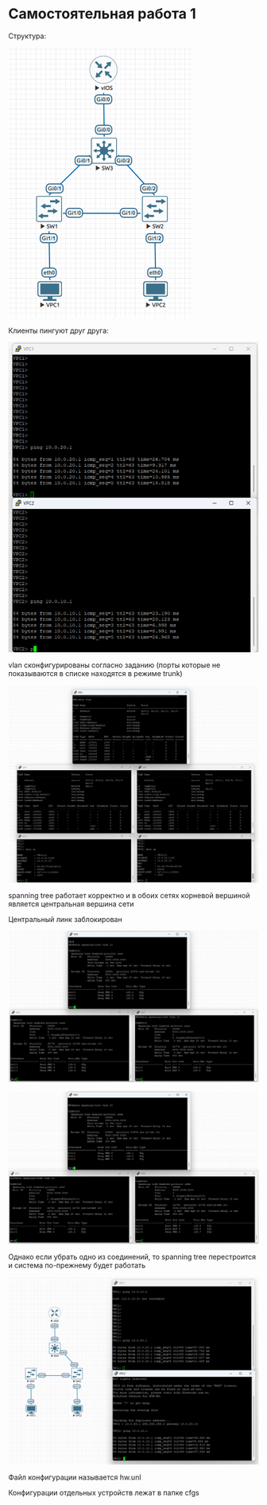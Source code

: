 # Самостоятельная работа 1

Структура:

![](img/structure.png)

Клиенты пингуют друг друга:

![](img/pings.jpg)

vlan сконфигурированы согласно заданию (порты которые не показываются в списке находятся в режиме trunk)

![](img/vlans.png)

spanning tree работает корректно и в обоих сетях корневой вершиной является центральная вершина сети

Центральный линк заблокирован

![](img/middle-link-1.png)

![](img/middle-link-2.png)

Однако если убрать одно из соединений, то spanning tree перестроится и система по-прежнему будет работать

![](img/fault.png)

Файл конфигурации называется hw.unl

Конфигурации отдельных устройств лежат в папке cfgs
